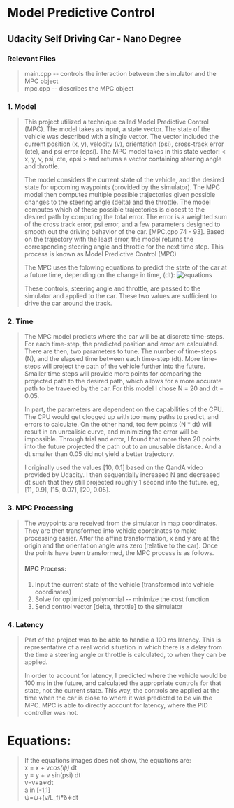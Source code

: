 # Model Predictive Control
## Udacity Self Driving Car - Nano Degree

### Relevant Files
> main.cpp -- controls the interaction between the simulator and the MPC object  
> mpc.cpp -- describes the MPC object  

### 1. Model
> This project utilized a technique called Model Predictive Control (MPC).
> The model takes as input, a state vector.
The state of the vehicle was described with a single vector. The vector included the current position (x, y), 
velocity (v), orientation (psi), cross-track error (cte), and psi error (epsi). The MPC model takes in this 
state vector: 
< x, y, v, psi, cte, epsi > and returns a vector containing steering angle and throttle.
> 
> The model considers the current state of the vehicle, and the desired state for upcoming waypoints (provided
by the simulator). The MPC model then computes multiple possible trajectories given possible changes to the 
steering angle (delta) and the throttle. The model computes which of these possible trajectories is closest to the
desired path by computing the total error. The error is a weighted sum of the cross track error, psi error, and
a few parameters designed to smooth out the driving behavior of the car. [MPC.cpp 74 - 93]. Based on the trajectory with the least 
error, the model returns the corresponding steering angle and throttle for the next time step. This process
is known as Model Predictive Control (MPC)
> 
> The MPC uses the folowing equations to predict the state of the car at a future time, depending on the change
in time, (dt):
> ![equations](images/eqns.png)
> 
> These controls, steering angle and throttle, are passed to the simulator and applied to the car. These two
values are sufficient to drive the car around the track. 
>
### 2. Time
> The MPC model predicts where the car will be at discrete time-steps. For each time-step, the predicted position
and error are calculated. There are then, two parameters to tune. The number of time-steps (N), and the elapsed 
time between each time-step (dt). More time-steps will project the path of the vehicle further into the future. 
Smaller time steps will provide more points for comparing the projected path to the desired path, which allows for
a more accurate path to be traveled by the car. For this model I chose N = 20 and dt = 0.05.
>
> In part, the parameters are dependent on the capabilities of the CPU. The CPU would get clogged up with too
many paths to predict, and errors to calculate. On the other hand, too few points (N * dt) will result in an
unrealisic curve, and minimizing the error will be impossible. Through trial and error, I found that more than 20
points into the future projected the path out to an unusable distance. And a dt smaller than 0.05 did not yield a
better trajectory.
>
> I originally used the values [10, 0.1] based on the QandA video provided by Udacity. I then sequentially 
increased N and decreased dt such that they still projected roughly 1 second into the future. eg, [11, 0.9], 
[15, 0.07], [20, 0.05]. 

### 3. MPC Processing
> The waypoints are received from the simulator in map coordinates. They are then transformed into vehicle
coordinates to make processing easier. After the affine transformation, x and y are at the origin and the
orientation angle was zero (relative to the car). Once the points have been transformed, the MPC process is as
follows.
>
> #### MPC Process:
> 1. Input the current state of the vehicle (transformed into vehicle coordinates)
> 2. Solve for optimized polynomial -- minimize the cost function
> 3. Send control vector [delta, throttle] to the simulator

### 4. Latency
> Part of the project was to be able to handle a 100 ms latency. This is representative of a real world situation
in which there is a delay from the time a steering angle or throttle is calculated, to when they can be applied.
>
> In order to account for latency, I predicted where the vehicle would be 100 ms in the future, and calculated
the appropriate controls for that state, not the current state. This way, the controls are applied at the time
when the car is close to where it was predicted to be via the MPC. MPC is able to directly account for latency, 
where the PID controller was not.


# Equations:
> If the equations images does not show, the equations are:  
x = x + v*cos(ψ)* dt  
y = y + v sin(psi) dt  
v=v+a∗dt  
a in [-1,1]  
ψ=ψ+(v/L_f)*δ∗dt  







